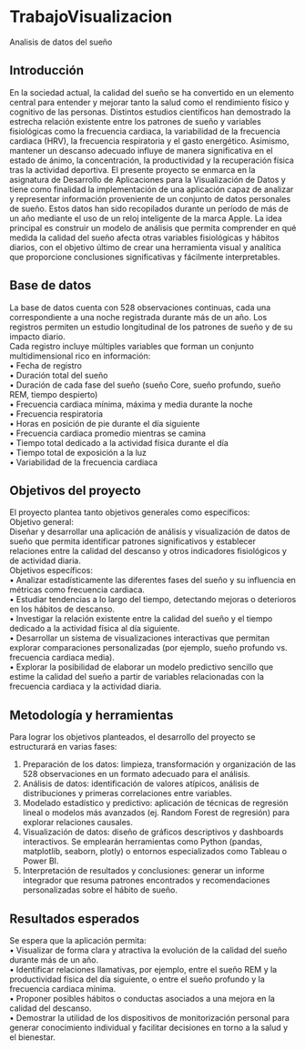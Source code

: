 # TrabajoVisualizacion
Analisis de datos del sueño

## Introducción
En la sociedad actual, la calidad del sueño se ha convertido en un elemento central para entender y mejorar tanto la salud como el rendimiento físico y cognitivo de las personas. Distintos estudios científicos han demostrado la estrecha relación existente entre los patrones de sueño y variables fisiológicas como la frecuencia cardiaca, la variabilidad de la frecuencia cardiaca (HRV), la frecuencia respiratoria y el gasto energético. Asimismo, mantener un descanso adecuado influye de manera significativa en el estado de ánimo, la concentración, la productividad y la recuperación física tras la actividad deportiva.
El presente proyecto se enmarca en la asignatura de Desarrollo de Aplicaciones para la Visualización de Datos y tiene como finalidad la implementación de una aplicación capaz de analizar y representar información proveniente de un conjunto de datos personales de sueño. Estos datos han sido recopilados durante un período de más de un año mediante el uso de un reloj inteligente de la marca Apple. La idea principal es construir un modelo de análisis que permita comprender en qué medida la calidad del sueño afecta otras variables fisiológicas y hábitos diarios, con el objetivo último de crear una herramienta visual y analítica que proporcione conclusiones significativas y fácilmente interpretables.

## Base de datos
La base de datos cuenta con 528 observaciones continuas, cada una correspondiente a una noche registrada durante más de un año. Los registros permiten un estudio longitudinal de los patrones de sueño y de su impacto diario.  
Cada registro incluye múltiples variables que forman un conjunto multidimensional rico en información:  
•	Fecha de registro  
•	Duración total del sueño  
•	Duración de cada fase del sueño (sueño Core, sueño profundo, sueño REM, tiempo despierto)  
•	Frecuencia cardiaca mínima, máxima y media durante la noche  
•	Frecuencia respiratoria  
•	Horas en posición de pie durante el día siguiente  
•	Frecuencia cardiaca promedio mientras se camina  
•	Tiempo total dedicado a la actividad física durante el día  
•	Tiempo total de exposición a la luz  
•	Variabilidad de la frecuencia cardiaca  
  
## Objetivos del proyecto
El proyecto plantea tanto objetivos generales como específicos:  
Objetivo general:  
Diseñar y desarrollar una aplicación de análisis y visualización de datos de sueño que permita identificar patrones significativos y establecer relaciones entre la calidad del descanso y otros indicadores fisiológicos y de actividad diaria.  
Objetivos específicos:  
•	Analizar estadísticamente las diferentes fases del sueño y su influencia en métricas como frecuencia cardiaca.  
•	Estudiar tendencias a lo largo del tiempo, detectando mejoras o deterioros en los hábitos de descanso.  
•	Investigar la relación existente entre la calidad del sueño y el tiempo dedicado a la actividad física al día siguiente.  
•	Desarrollar un sistema de visualizaciones interactivas que permitan explorar comparaciones personalizadas (por ejemplo, sueño profundo vs. frecuencia cardiaca media).  
•	Explorar la posibilidad de elaborar un modelo predictivo sencillo que estime la calidad del sueño a partir de variables relacionadas con la frecuencia cardiaca y la actividad diaria.  
  
## Metodología y herramientas  
Para lograr los objetivos planteados, el desarrollo del proyecto se estructurará en varias fases:  
1.	Preparación de los datos: limpieza, transformación y organización de las 528 observaciones en un formato adecuado para el análisis.  
2.	Análisis de datos: identificación de valores atípicos, análisis de distribuciones y primeras correlaciones entre variables.  
3.	Modelado estadístico y predictivo: aplicación de técnicas de regresión lineal o modelos más avanzados (ej. Random Forest de regresión) para explorar relaciones causales.  
4.	Visualización de datos: diseño de gráficos descriptivos y dashboards interactivos. Se emplearán herramientas como Python (pandas, matplotlib, seaborn, plotly) o entornos especializados como Tableau o Power BI.  
5.	Interpretación de resultados y conclusiones: generar un informe integrador que resuma patrones encontrados y recomendaciones personalizadas sobre el hábito de sueño.
  
## Resultados esperados  
Se espera que la aplicación permita:  
•	Visualizar de forma clara y atractiva la evolución de la calidad del sueño durante más de un año.  
•	Identificar relaciones llamativas, por ejemplo, entre el sueño REM y la productividad física del día siguiente, o entre el sueño profundo y la frecuencia cardiaca mínima.  
•	Proponer posibles hábitos o conductas asociados a una mejora en la calidad del descanso.  
•	Demostrar la utilidad de los dispositivos de monitorización personal para generar conocimiento individual y facilitar decisiones en torno a la salud y el bienestar.  
